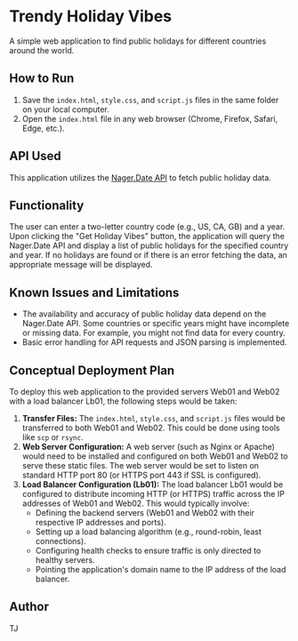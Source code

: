 # Trendy Holiday Vibes

A simple web application to find public holidays for different countries around the world.

## How to Run

1.  Save the `index.html`, `style.css`, and `script.js` files in the same folder on your local computer.
2.  Open the `index.html` file in any web browser (Chrome, Firefox, Safari, Edge, etc.).

## API Used

This application utilizes the [Nager.Date API](https://date.nager.at/api/v3/PublicHolidays/{year}/{countryCode}) to fetch public holiday data.

## Functionality

The user can enter a two-letter country code (e.g., US, CA, GB) and a year. Upon clicking the "Get Holiday Vibes" button, the application will query the Nager.Date API and display a list of public holidays for the specified country and year. If no holidays are found or if there is an error fetching the data, an appropriate message will be displayed.

## Known Issues and Limitations

* The availability and accuracy of public holiday data depend on the Nager.Date API. Some countries or specific years might have incomplete or missing data. For example, you might not find data for every country.
* Basic error handling for API requests and JSON parsing is implemented.

## Conceptual Deployment Plan

To deploy this web application to the provided servers Web01 and Web02 with a load balancer Lb01, the following steps would be taken:

1.  **Transfer Files:** The `index.html`, `style.css`, and `script.js` files would be transferred to both Web01 and Web02. This could be done using tools like `scp` or `rsync`.
2.  **Web Server Configuration:** A web server (such as Nginx or Apache) would need to be installed and configured on both Web01 and Web02 to serve these static files. The web server would be set to listen on standard HTTP port 80 (or HTTPS port 443 if SSL is configured).
3.  **Load Balancer Configuration (Lb01):** The load balancer Lb01 would be configured to distribute incoming HTTP (or HTTPS) traffic across the IP addresses of Web01 and Web02. This would typically involve:
    * Defining the backend servers (Web01 and Web02 with their respective IP addresses and ports).
    * Setting up a load balancing algorithm (e.g., round-robin, least connections).
    * Configuring health checks to ensure traffic is only directed to healthy servers.
    * Pointing the application's domain name to the IP address of the load balancer.

## Author

TJ